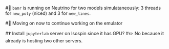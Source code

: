 #📓 `bamr` is running on Neutrino for two models simulataneously: 3 threads for `new_poly` (niced) and 3 for `new_lines`. 

#📓 Moving on now to continue working on the emulator

#❓ Install `jupyterlab` server on Isospin since it has GPU?
#✏️ No because it already is hosting two other servers.
